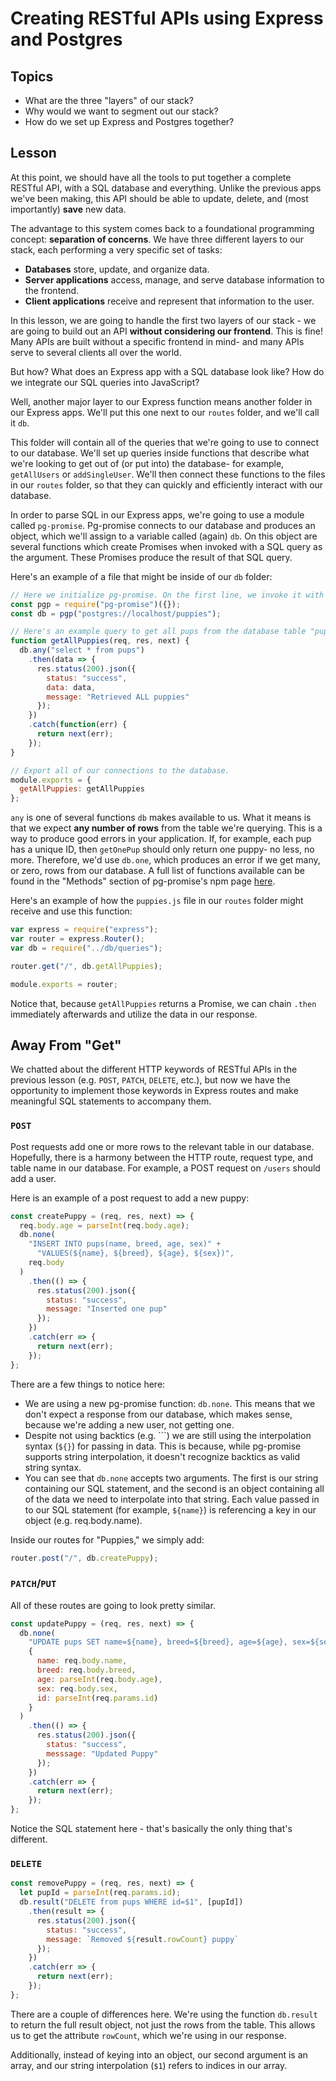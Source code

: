 # Creating RESTful APIs using Express and Postgres

## Topics

- What are the three "layers" of our stack?
- Why would we want to segment out our stack?
- How do we set up Express and Postgres together?

## Lesson

At this point, we should have all the tools to put together a complete RESTful API, with a SQL database and everything. Unlike the previous apps we've been making, this API should be able to update, delete, and (most importantly) **save** new data.

The advantage to this system comes back to a foundational programming concept: **separation of concerns**. We have three different layers to our stack, each performing a very specific set of tasks:

- **Databases** store, update, and organize data.
- **Server applications** access, manage, and serve database information to the frontend.
- **Client applications** receive and represent that information to the user.

In this lesson, we are going to handle the first two layers of our stack - we are going to build out an API **without considering our frontend**. This is fine! Many APIs are built without a specific frontend in mind- and many APIs serve to several clients all over the world.

But how? What does an Express app with a SQL database look like? How do we integrate our SQL queries into JavaScript?

Well, another major layer to our Express function means another folder in our Express apps. We'll put this one next to our `routes` folder, and we'll call it `db`.

This folder will contain all of the queries that we're going to use to connect to our database. We'll set up queries inside functions that describe what we're looking to get out of (or put into) the database- for example, `getAllUsers` or `addSingleUser`. We'll then connect these functions to the files in our `routes` folder, so that they can quickly and efficiently interact with our database.

In order to parse SQL in our Express apps, we're going to use a module called `pg-promise`. Pg-promise connects to our database and produces an object, which we'll assign to a variable called (again) `db`. On this object are several functions which create Promises when invoked with a SQL query as the argument. These Promises produce the result of that SQL query.

Here's an example of a file that might be inside of our `db` folder:

```javascript
// Here we initialize pg-promise. On the first line, we invoke it with an empty object to indicate that we're using default setup options. Then we connect it to our locally-hosted database URL.
const pgp = require("pg-promise")({});
const db = pgp("postgres://localhost/puppies");

// Here's an example query to get all pups from the database table "pups."
function getAllPuppies(req, res, next) {
  db.any("select * from pups")
    .then(data => {
      res.status(200).json({
        status: "success",
        data: data,
        message: "Retrieved ALL puppies"
      });
    })
    .catch(function(err) {
      return next(err);
    });
}

// Export all of our connections to the database.
module.exports = {
  getAllPuppies: getAllPuppies
};
```

`any` is one of several functions `db` makes available to us. What it means is that we expect **any number of rows** from the table we're querying. This is a way to produce good errors in your application. If, for example, each pup has a unique ID, then `getOnePup` should only return one puppy- no less, no more. Therefore, we'd use `db.one`, which produces an error if we get many, or zero, rows from our database. A full list of functions available can be found in the "Methods" section of pg-promise's npm page [here](https://www.npmjs.com/package/pg-promise).

Here's an example of how the `puppies.js` file in our `routes` folder might receive and use this function:

```js
var express = require("express");
var router = express.Router();
var db = require("../db/queries");

router.get("/", db.getAllPuppies);

module.exports = router;
```

Notice that, because `getAllPuppies` returns a Promise, we can chain `.then` immediately afterwards and utilize the data in our response.

## Away From "Get"

We chatted about the different HTTP keywords of RESTful APIs in the previous lesson (e.g. `POST`, `PATCH`, `DELETE`, etc.), but now we have the opportunity to implement those keywords in Express routes and make meaningful SQL statements to accompany them.

### `POST`

Post requests add one or more rows to the relevant table in our database. Hopefully, there is a harmony between the HTTP route, request type, and table name in our database. For example, a POST request on `/users` should add a user.

Here is an example of a post request to add a new puppy:

```js
const createPuppy = (req, res, next) => {
  req.body.age = parseInt(req.body.age);
  db.none(
    "INSERT INTO pups(name, breed, age, sex)" +
      "VALUES(${name}, ${breed}, ${age}, ${sex})",
    req.body
  )
    .then(() => {
      res.status(200).json({
        status: "success",
        message: "Inserted one pup"
      });
    })
    .catch(err => {
      return next(err);
    });
};
```

There are a few things to notice here:

- We are using a new pg-promise function: `db.none`. This means that we don't expect a response from our database, which makes sense, because we're adding a new user, not getting one.
- Despite not using backtics (e.g. ```) we are still using the interpolation syntax (`${}`) for passing in data. This is because, while pg-promise supports string interpolation, it doesn't recognize backtics as valid string syntax.
- You can see that `db.none` accepts two arguments. The first is our string containing our SQL statement, and the second is an object containing all of the data we need to interpolate into that string. Each value passed in to our SQL statement (for example, `${name}`) is referencing a key in our object (e.g. req.body.name).

Inside our routes for "Puppies," we simply add:

```js
router.post("/", db.createPuppy);
```

### `PATCH`/`PUT`

All of these routes are going to look pretty similar.

```js
const updatePuppy = (req, res, next) => {
  db.none(
    "UPDATE pups SET name=${name}, breed=${breed}, age=${age}, sex=${sex}  WHERE id=${id}",
    {
      name: req.body.name,
      breed: req.body.breed,
      age: parseInt(req.body.age),
      sex: req.body.sex,
      id: parseInt(req.params.id)
    }
  )
    .then(() => {
      res.status(200).json({
        status: "success",
        messsage: "Updated Puppy"
      });
    })
    .catch(err => {
      return next(err);
    });
};
```

Notice the SQL statement here - that's basically the only thing that's different.

### `DELETE`

```js
const removePuppy = (req, res, next) => {
  let pupId = parseInt(req.params.id);
  db.result("DELETE from pups WHERE id=$1", [pupId])
    .then(result => {
      res.status(200).json({
        status: "success",
        message: `Removed ${result.rowCount} puppy`
      });
    })
    .catch(err => {
      return next(err);
    });
};
```

There are a couple of differences here. We're using the function `db.result` to return the full result object, not just the rows from the table. This allows us to get the attribute `rowCount`, which we're using in our response.

Additionally, instead of keying into an object, our second argument is an array, and our string interpolation (`$1`) refers to indices in our array.

